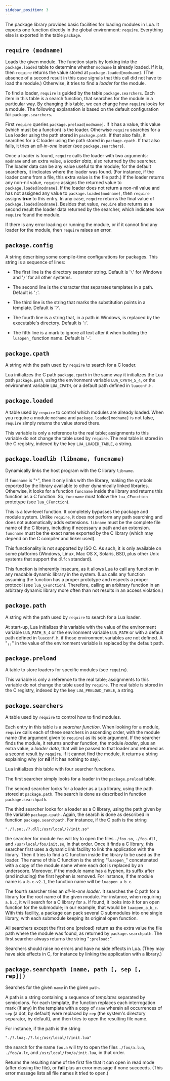 ```yaml
---
sidebar_position: 3
---
```


The package library provides basic
facilities for loading modules in Lua.
It exports one function directly in the global environment:
`require`.
Everything else is exported in the table `package`.

## `require (modname)`

Loads the given module.
The function starts by looking into the `package.loaded` table
to determine whether `modname` is already loaded.
If it is, then `require` returns the value stored
at `package.loaded[modname]`.
(The absence of a second result in this case
signals that this call did not have to load the module.)
Otherwise, it tries to find a _loader_ for the module.

To find a loader,
`require` is guided by the table `package.searchers`.
Each item in this table is a search function,
that searches for the module in a particular way.
By changing this table,
we can change how `require` looks for a module.
The following explanation is based on the default configuration
for `package.searchers`.

First `require` queries `package.preload[modname]`.
If it has a value,
this value (which must be a function) is the loader.
Otherwise `require` searches for a Lua loader using the
path stored in `package.path`.
If that also fails, it searches for a C loader using the
path stored in `package.cpath`.
If that also fails,
it tries an _all-in-one_ loader (see `package.searchers`).

Once a loader is found,
`require` calls the loader with two arguments:
`modname` and an extra value,
a _loader data_,
also returned by the searcher.
The loader data can be any value useful to the module;
for the default searchers,
it indicates where the loader was found.
(For instance, if the loader came from a file,
this extra value is the file path.)
If the loader returns any non-nil value,
`require` assigns the returned value to `package.loaded[modname]`.
If the loader does not return a non-nil value and
has not assigned any value to `package.loaded[modname]`,
then `require` assigns **true** to this entry.
In any case, `require` returns the
final value of `package.loaded[modname]`.
Besides that value, `require` also returns as a second result
the loader data returned by the searcher,
which indicates how `require` found the module.

If there is any error loading or running the module,
or if it cannot find any loader for the module,
then `require` raises an error.

## `package.config`

A string describing some compile-time configurations for packages.
This string is a sequence of lines:

- The first line is the directory separator string.
  Default is '`\`' for Windows and '`/`' for all other systems.

- The second line is the character that separates templates in a path.
  Default is '`;`'.

- The third line is the string that marks the
  substitution points in a template.
  Default is '`?`'.

- The fourth line is a string that, in a path in Windows,
  is replaced by the executable's directory.
  Default is '`!`'.

- The fifth line is a mark to ignore all text after it
  when building the `luaopen_` function name.
  Default is '`-`'.

## `package.cpath`

A string with the path used by `require`
to search for a C loader.

Lua initializes the C path `package.cpath` in the same way
it initializes the Lua path `package.path`,
using the environment variable `LUA_CPATH_5_4`,
or the environment variable `LUA_CPATH`,
or a default path defined in `luaconf.h`.

## `package.loaded`

A table used by `require` to control which
modules are already loaded.
When you require a module `modname` and
`package.loaded[modname]` is not false,
`require` simply returns the value stored there.

This variable is only a reference to the real table;
assignments to this variable do not change the
table used by `require`.
The real table is stored in the C registry,
indexed by the key `LUA_LOADED_TABLE`, a string.

## `package.loadlib (libname, funcname)`

Dynamically links the host program with the C library `libname`.

If `funcname` is "`*`",
then it only links with the library,
making the symbols exported by the library
available to other dynamically linked libraries.
Otherwise,
it looks for a function `funcname` inside the library
and returns this function as a C function.
So, `funcname` must follow the `lua_CFunction` prototype
(see `lua_CFunction`).

This is a low-level function.
It completely bypasses the package and module system.
Unlike `require`,
it does not perform any path searching and
does not automatically adds extensions.
`libname` must be the complete file name of the C library,
including if necessary a path and an extension.
`funcname` must be the exact name exported by the C library
(which may depend on the C compiler and linker used).

This functionality is not supported by ISO C.
As such, it is only available on some platforms
(Windows, Linux, Mac OS X, Solaris, BSD,
plus other Unix systems that support the `dlfcn` standard).

This function is inherently insecure,
as it allows Lua to call any function in any readable dynamic
library in the system.
(Lua calls any function assuming the function
has a proper prototype and respects a proper protocol
(see `lua_CFunction`).
Therefore,
calling an arbitrary function in an arbitrary dynamic library
more often than not results in an access violation.)

## `package.path`

A string with the path used by `require`
to search for a Lua loader.

At start-up, Lua initializes this variable with
the value of the environment variable `LUA_PATH_5_4` or
the environment variable `LUA_PATH` or
with a default path defined in `luaconf.h`,
if those environment variables are not defined.
A "`;;`" in the value of the environment variable
is replaced by the default path.

## `package.preload`

A table to store loaders for specific modules
(see `require`).

This variable is only a reference to the real table;
assignments to this variable do not change the
table used by `require`.
The real table is stored in the C registry,
indexed by the key `LUA_PRELOAD_TABLE`, a string.

## `package.searchers`

A table used by `require` to control how to find modules.

Each entry in this table is a _searcher function_.
When looking for a module,
`require` calls each of these searchers in ascending order,
with the module name (the argument given to `require`) as its
sole argument.
If the searcher finds the module,
it returns another function, the module _loader_,
plus an extra value, a _loader data_,
that will be passed to that loader and
returned as a second result by `require`.
If it cannot find the module,
it returns a string explaining why
(or **nil** if it has nothing to say).

Lua initializes this table with four searcher functions.

The first searcher simply looks for a loader in the
`package.preload` table.

The second searcher looks for a loader as a Lua library,
using the path stored at `package.path`.
The search is done as described in function `package.searchpath`.

The third searcher looks for a loader as a C library,
using the path given by the variable `package.cpath`.
Again,
the search is done as described in function `package.searchpath`.
For instance,
if the C path is the string

```
"./?.so;./?.dll;/usr/local/?/init.so"
```

the searcher for module `foo`
will try to open the files `./foo.so`, `./foo.dll`,
and `/usr/local/foo/init.so`, in that order.
Once it finds a C library,
this searcher first uses a dynamic link facility to link the
application with the library.
Then it tries to find a C function inside the library to
be used as the loader.
The name of this C function is the string "`luaopen_`"
concatenated with a copy of the module name where each dot
is replaced by an underscore.
Moreover, if the module name has a hyphen,
its suffix after (and including) the first hyphen is removed.
For instance, if the module name is `a.b.c-v2.1`,
the function name will be `luaopen_a_b_c`.

The fourth searcher tries an _all-in-one loader_.
It searches the C path for a library for
the root name of the given module.
For instance, when requiring `a.b.c`,
it will search for a C library for `a`.
If found, it looks into it for an open function for
the submodule;
in our example, that would be `luaopen_a_b_c`.
With this facility, a package can pack several C submodules
into one single library,
with each submodule keeping its original open function.

All searchers except the first one (preload) return as the extra value
the file path where the module was found,
as returned by `package.searchpath`.
The first searcher always returns the string "`:preload:`".

Searchers should raise no errors and have no side effects in Lua.
(They may have side effects in C,
for instance by linking the application with a library.)

## `package.searchpath (name, path [, sep [, rep]])`

Searches for the given `name` in the given `path`.

A path is a string containing a sequence of
_templates_ separated by semicolons.
For each template,
the function replaces each interrogation mark (if any)
in the template with a copy of `name`
wherein all occurrences of `sep`
(a dot, by default)
were replaced by `rep`
(the system's directory separator, by default),
and then tries to open the resulting file name.

For instance, if the path is the string

```
"./?.lua;./?.lc;/usr/local/?/init.lua"
```

the search for the name `foo.a`
will try to open the files
`./foo/a.lua`, `./foo/a.lc`, and
`/usr/local/foo/a/init.lua`, in that order.

Returns the resulting name of the first file that it can
open in read mode (after closing the file),
or **fail** plus an error message if none succeeds.
(This error message lists all file names it tried to open.)
